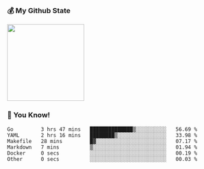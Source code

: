 ### :moneybag: My Github State

<img height="180em" src="https://github-readme-stats.vercel.app/api?username=G-Asura&show_icons=true&hide_border=true&count_private=true&include_all_commits=true" />

### :pill: You Know!
<!--START_SECTION:waka-->

```text
Go         3 hrs 47 mins   ██████████████▒░░░░░░░░░░   56.69 %
YAML       2 hrs 16 mins   ████████▒░░░░░░░░░░░░░░░░   33.98 %
Makefile   28 mins         █▓░░░░░░░░░░░░░░░░░░░░░░░   07.17 %
Markdown   7 mins          ▒░░░░░░░░░░░░░░░░░░░░░░░░   01.94 %
Docker     0 secs          ░░░░░░░░░░░░░░░░░░░░░░░░░   00.19 %
Other      0 secs          ░░░░░░░░░░░░░░░░░░░░░░░░░   00.03 %
```

<!--END_SECTION:waka-->

<!--
**G-Asura/G-Asura** is a ✨ _special_ ✨ repository because its `README.md` (this file) appears on your GitHub profile.

Here are some ideas to get you started:

- 🔭 I’m currently working on ...
- 🌱 I’m currently learning ...
- 👯 I’m looking to collaborate on ...
- 🤔 I’m looking for help with ...
- 💬 Ask me about ...
- 📫 How to reach me: ...
- 😄 Pronouns: ...
- ⚡ Fun fact: ...
-->
